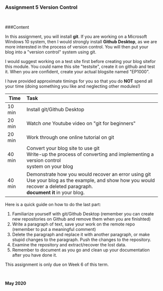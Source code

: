 ### Assignment 5 Version Control

&nbsp;

###Content

In this assignment, you will install **git**.  If you are working on a Microsoft Windows 10 system, then I would strongly install **Github Desktop**, as we are more interested in the process of version control.  You will then put your blog into a "version control" system using git.

I would suggest working on a test site first before creating your blog sitefor this module.  You could name this site "testsite", create it on github and test it.  When you are confident, create your actual blogsite named "EP1000".


I have provided approximate timings for you so that you do **NOT** spend all your time (doing something you like and neglecting other modules!)

| Time   | Task |
|--------|:------------------------------------------------|
|10 min  | Install git/Github Desktop |
|20 min  | Watch *one* Youtube video on "git for beginners" |
|20 min  | Work through one online tutorial on git |
|40 min  | Convert your blog site to use git<br>Write-up the process of converting and implementing a version control<br>system on your blog |
|40 min  | Demonstrate how you would recover an error using git<br>Use your blog as the example, and show how you would recover a deleted paragraph.<br>**document it** in your blog.

Here is a quick guide on how to do the last part:

1. Familiarize yourself with git/Github Desktop (remember you can create new repositories on Github and remove them when you are finishted)
2. Write a paragraph of text, save your work on the remote repo (remember to put a meaningful comment)
3. Delete the paragraph and replace it with another paragraph, or make stupid changes to the paragraph.  Push the changes to the repository.
4. Examine the repository and extract/recover the lost data.
5. Remember to document as you go and clean up your documentation after you have done it.

This assignment is only due on Week 6 of this term.

&nbsp;

**May 2020**
